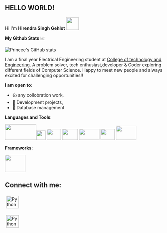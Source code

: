 ## **HELLO WORLD!**  
Hi I'm **Hirendra Singh Gehlot** <img src="https://camo.githubusercontent.com/e8e7b06ecf583bc040eb60e44eb5b8e0ecc5421320a92929ce21522dbc34c891/68747470733a2f2f6d656469612e67697068792e636f6d2f6d656469612f6876524a434c467a6361737252346961377a2f67697068792e676966" width="40" height="40" />

**My Github Stats** :chart_with_upwards_trend:


![Princee's GitHub stats](https://github-readme-stats.vercel.app/api?username=Hirendra12784&theme=dark&show_icons=true)


I am a final year Electrical Engineering student at [College of technology and Engineering](https://www.ctae.ac.in/). A problem solver, tech enthusiast,developer & Coder exploring different fields of Computer Science.
Happy to meet new people and always excited for challenging opportunities!!

**I am open to**:

- :+1: any collobration work,
- :scroll: Development projects,
- :floppy_disk: Database management 

**Languages and Tools**:


 <img src= "https://user-images.githubusercontent.com/105099270/168008702-75c94e82-d9d5-4acc-932b-c522e9532d97.png" width="100" height="50" /><img src= "https://user-images.githubusercontent.com/54709490/147850591-6eeecede-9203-4e2e-ab05-217de9b36044.png" width="30" height="30" /> <img src= "https://user-images.githubusercontent.com/54720297/165036914-4b54df20-4e72-4add-befa-4679d84df11e.png" width="45" height="35" /> 
<img src= "https://user-images.githubusercontent.com/54720297/165035310-d5e7ab15-74e5-41e1-8ca2-56493ff7fcf0.png" width="50" height="35" /> <img src= "https://user-images.githubusercontent.com/54709490/158622675-64678702-61c5-4d54-9b31-74bf4b9f2c30.png" width="65" height="35" /> 
<img src= "https://user-images.githubusercontent.com/54720297/165033904-017ad120-5058-4f6e-842c-05e6f5b2b734.png" width="45" height="35" /> 
<img src= "https://user-images.githubusercontent.com/54720297/165035689-d1fd26b7-5e9c-4215-94fa-e7c8a7f51bef.png" width="65" height="45" /> 

**Frameworks**:

<img src="https://user-images.githubusercontent.com/54720297/165037640-f1c5ee5c-ffa3-4913-9c3c-636c63991edb.png" width="65" height="55" /> 




## Connect with me:

 <a href="mailto:hirendrasinghudr@gmail.com"> <img src="https://user-images.githubusercontent.com/105099270/168034611-ebcb979f-a52b-40bd-afa0-f9deed683a42.png" alt="Python" height="40" style="vertical-align:top; margin:4px"></a>

 <a href="https://www.linkedin.com/in/hirendra-singh-gehlot-43a49b208/" target="_blank" rel="noopener noreferrer"> <img src="https://user-images.githubusercontent.com/105099270/168032750-f16fa63c-c8cf-4c7a-9a98-2980b3666947.png" alt="Python" height="40" style="vertical-align:top; margin:4px"></a>

